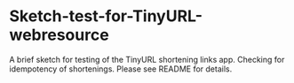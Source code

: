 # Sketch-test-for-TinyURL-webresource
A brief sketch for testing of the TinyURL shortening links app. Checking for idempotency of shortenings. Please see README for details.
